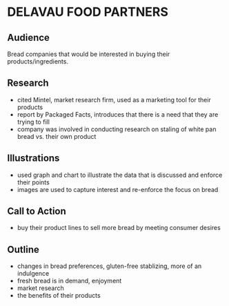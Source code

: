 # DELAVAU FOOD PARTNERS

## Audience

Bread companies that would be interested in buying their products/ingredients. 

## Research

- cited Mintel, market research firm, used as a marketing tool for their products
- report by Packaged Facts, introduces that there is a need that they are trying to fill
- company was involved in conducting research on staling of white pan bread vs. their own product 

## Illustrations 

- used graph and chart to illustrate the data that is discussed and enforce their points
- images are used to capture interest and re-enforce the focus on bread 

## Call to Action

- buy their product lines to sell more bread by meeting consumer desires

## Outline

- changes in bread preferences, gluten-free stablizing, more of an indulgence 
- fresh bread is in demand, enjoyment
- market research
- the benefits of their products 
